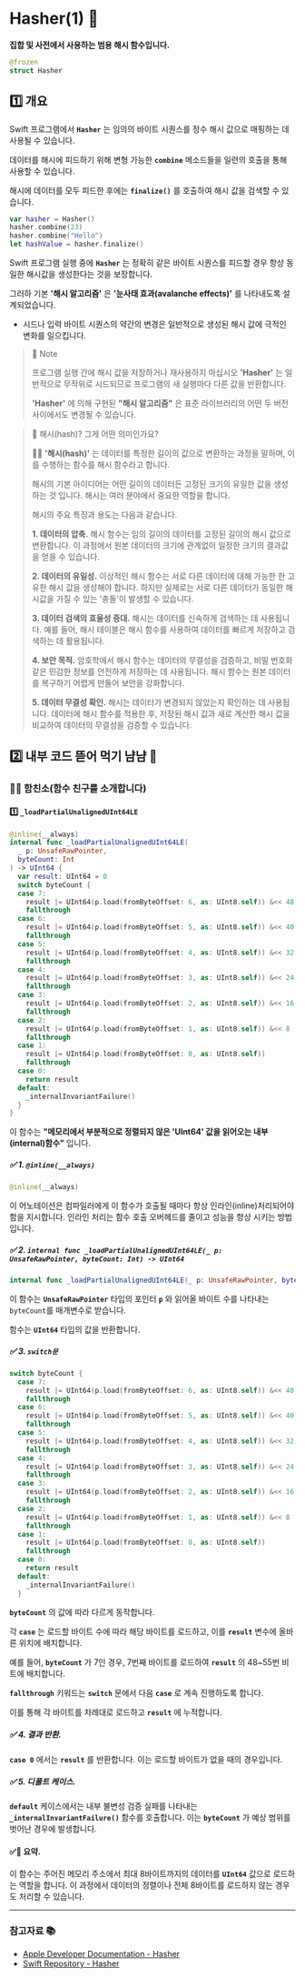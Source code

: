 # Hasher(1) 🤿

**집합 및 사전에서 사용하는 범용 해시 함수입니다.**

```swift
@frozen
struct Hasher
```

## 1️⃣ 개요

Swift 프로그램에서 **`Hasher`** 는 임의의 바이트 시퀀스를 정수 해시 값으로 매핑하는 데 사용될 수 있습니다.

데이터를 해시에 피드하기 위해 변형 가능한 **`combine`** 메소드들을 일련의 호출을 통해 사용할 수 있습니다.

해시에 데이터를 모두 피드한 후에는 **`finalize()`** 를 호출하여 해시 값을 검색할 수 있습니다.

```swift
var hasher = Hasher()
hasher.combine(23)
hasher.combine("Hello")
let hashValue = hasher.finalize()
```

Swift 프로그램 실행 중에 **`Hasher`** 는 정확히 같은 바이트 시퀀스를 피드할 경우 항상 동일한 해시값을 생성한다는 것을 보장합니다.

그러하 기본 **'해시 알고리즘'** 은 **'눈사태 효과(avalanche effects)'** 를 나타내도록 설계되었습니다.
- 시드나 입력 바이트 시퀀스의 약간의 변경은 일반적으로 생성된 해시 값에 극적인 변화를 일으킵니다.

> 📝 Note
> 
> 프로그램 실행 간에 해시 값을 저장하거나 재사용하지 마십시오 **'Hasher'** 는 일반적으로 무작위로 시드되므로 프로그램의 새 실행마다 다른 값을 반환합니다.
> 
> **'Hasher'** 에 의해 구현된 **"해시 알고리즘"** 은 표준 라이브러리의 어떤 두 버전 사이에서도 변경될 수 있습니다.

> 🤔 해시(hash)? 그게 어떤 의미인가요?
> 
> 🙋‍♂️ **'해시(hash)'** 는 데이터를 특정한 길이의 값으로 변환하는 과정을 말하며, 이를 수행하는 함수를 해시 함수라고 합니다.
> 
> 해시의 기본 아이디어는 어떤 길이의 데이터든 고정된 크기의 유일한 값을 생성하는 것 입니다.
> 해시는 여러 분야에서 중요한 역할을 합니다.
> 
> 해시의 주요 특징과 용도는 다음과 같습니다.
> 
> **1. 데이터의 압축.**
> 해시 함수는 임의 길이의 데이터를 고정된 길이의 해시 값으로 변환합니다.
> 이 과정에서 원본 데이터의 크기에 관계없이 일정한 크기의 결과값을 얻을 수 있습니다.
> 
> **2. 데이터의 유일성.**
> 이상적인 해시 함수는 서로 다른 데이터에 대해 가능한 한 고유한 해시 값을 생성해야 합니다.
> 하지만 실제로는 서로 다른 데이터가 동일한 해시값을 가질 수 있는 '충돌'이 발생할 수 있습니다.
> 
> **3. 데이터 검색의 효율성 증대.**
> 해시는 데이터를 신속하게 검색하는 데 사용됩니다.
> 예를 들어, 해시 테이블은 해시 함수를 사용하여 데이터를 빠르게 저장하고 검색하는 데 활용됩니다.
> 
> **4. 보안 목적.**
> 암호학에서 해시 함수는 데이터의 무결성을 검증하고, 비밀 번호화 같은 민감한 정보를 안전하게 저장하는 데 사용됩니다.
> 해시 함수는 원본 데이터를 복구하기 어렵게 만들어 보안을 강화합니다.
> 
> **5. 데이터 무결성 확인.**
> 해시는 데이터가 변경되지 않았는지 확인하는 데 사용됩니다.
> 데이터에 해시 함수를 적용한 후, 저장된 해시 값과 새로 계산한 해시 값을 비교하여 데이터의 무결성을 검증할 수 있습니다.

## 2️⃣ 내부 코드 뜯어 먹기 냠냠 🍗

### 🙋‍♂️ 함친소(함수 친구를 소개합니다)

#### 1️⃣ `_loadPartialUnalignedUInt64LE`

```swift
@inline(__always)
internal func _loadPartialUnalignedUInt64LE(
  _ p: UnsafeRawPointer,
  byteCount: Int
) -> UInt64 {
  var result: UInt64 = 0
  switch byteCount {
  case 7:
    result |= UInt64(p.load(fromByteOffset: 6, as: UInt8.self)) &<< 48
    fallthrough
  case 6:
    result |= UInt64(p.load(fromByteOffset: 5, as: UInt8.self)) &<< 40
    fallthrough
  case 5:
    result |= UInt64(p.load(fromByteOffset: 4, as: UInt8.self)) &<< 32
    fallthrough
  case 4:
    result |= UInt64(p.load(fromByteOffset: 3, as: UInt8.self)) &<< 24
    fallthrough
  case 3:
    result |= UInt64(p.load(fromByteOffset: 2, as: UInt8.self)) &<< 16
    fallthrough
  case 2:
    result |= UInt64(p.load(fromByteOffset: 1, as: UInt8.self)) &<< 8
    fallthrough
  case 1:
    result |= UInt64(p.load(fromByteOffset: 0, as: UInt8.self))
    fallthrough
  case 0:
    return result
  default:
    _internalInvariantFailure()
  }
}
```

이 함수는 **"메모리에서 부분적으로 정렬되지 않은 'UInt64' 값을 읽어오는 내부(internal)함수"** 입니다.

##### ✅ 1. `@inline(__always)`

```swift
@inline(__always)
```

이 어노테이션은 컴파일러에게 이 함수가 호출될 때마다 항상 인라인(inline)처리되어야 함을 지시합니다.
인라인 처리는 함수 호출 오버헤드를 줄이고 성능을 향상 시키는 방법입니다.

##### ✅ 2. `internal func _loadPartialUnalignedUInt64LE(_ p: UnsafeRawPointer, byteCount: Int) -> UInt64`

```swift
internal func _loadPartialUnalignedUInt64LE(_ p: UnsafeRawPointer, byteCount: Int) -> UInt64
```

이 함수는 **`UnsafeRawPointer`** 타입의 포인터 **`p`** 와 읽어올 바이트 수를 나타내는 `byteCount`를 매개변수로 받습니다.

함수는 **`UInt64`** 타입의 값을 반환합니다.

##### ✅ 3. `switch문` 

```swift
switch byteCount {
  case 7:
    result |= UInt64(p.load(fromByteOffset: 6, as: UInt8.self)) &<< 48
    fallthrough
  case 6:
    result |= UInt64(p.load(fromByteOffset: 5, as: UInt8.self)) &<< 40
    fallthrough
  case 5:
    result |= UInt64(p.load(fromByteOffset: 4, as: UInt8.self)) &<< 32
    fallthrough
  case 4:
    result |= UInt64(p.load(fromByteOffset: 3, as: UInt8.self)) &<< 24
    fallthrough
  case 3:
    result |= UInt64(p.load(fromByteOffset: 2, as: UInt8.self)) &<< 16
    fallthrough
  case 2:
    result |= UInt64(p.load(fromByteOffset: 1, as: UInt8.self)) &<< 8
    fallthrough
  case 1:
    result |= UInt64(p.load(fromByteOffset: 0, as: UInt8.self))
    fallthrough
  case 0:
    return result
  default:
    _internalInvariantFailure()
  }
```

**`byteCount`** 의 값에 따라 다르게 동작합니다.

각 **`case`** 는 로드할 바이트 수에 따라 해당 바이트를 로드하고, 이를 **`result`** 변수에 올바른 위치에 배치합니다.

예를 들어, **`byteCount`** 가 7인 경우, 7번째 바이트를 로드하여 **`result`** 의 48~55번 비트에 배치합니다.

**`fallthrough`** 키워드는 **`switch`** 문에서 다음 **`case`** 로 계속 진행하도록 합니다.

이를 통해 각 바이트를 차례대로 로드하고 **`result`** 에 누적합니다.

##### ✅ 4. 결과 반환.

**`case 0`** 에서는 **`result`** 를 반환합니다.
이는 로드할 바이트가 없을 때의 경우입니다.

##### ✅ 5. 디폴트 케이스.

**`default`** 케이스에서는 내부 불변성 검증 실패를 나타내는 **`_internalInvariantFailure()`** 함수를 호출합니다.
이는 **`byteCount`** 가 예상 범위를 벗어난 경우에 발생합니다.

#### ✅📝 요약.

이 함수는 주어진 메모리 주소에서 최대 8바이트까지의 데이터를 **`UInt64`** 값으로 로드하는 역할을 합니다.
이 과정에서 데이터의 정렬이나 전체 8바이트를 로드하지 않는 경우도 처리할 수 있습니다.

---

### 참고자료 📚

- [Apple Developer Documentation - Hasher](https://developer.apple.com/documentation/swift/hasher)
- [Swift Repository - Hasher](https://github.com/apple/swift/blob/main/stdlib/public/core/Hasher.swift)
